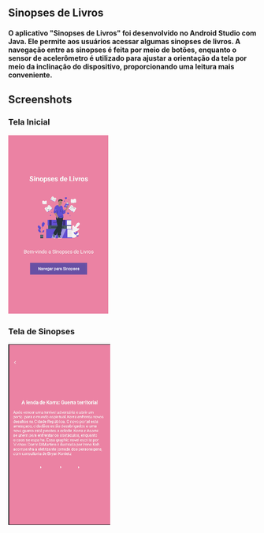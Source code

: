 ## Sinopses de Livros

#### O aplicativo "Sinopses de Livros" foi desenvolvido no Android Studio com Java. Ele permite aos usuários acessar algumas sinopses de livros. A navegação entre as sinopses é feita por meio de botões, enquanto o sensor de acelerômetro é utilizado  para ajustar a orientação da tela por meio da inclinação do dispositivo, proporcionando uma leitura mais conveniente.

## Screenshots

### Tela Inicial
![Tela Inicial](app/src/main/res/drawable/inicial.png)

### Tela de Sinopses
![Tela de Sinopses](app/src/main/res/drawable/sp.png)






